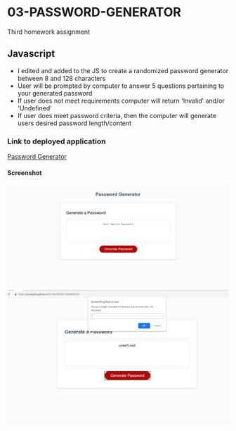 # 03-PASSWORD-GENERATOR
Third homework assignment

## Javascript
- I edited and added to the JS to create a randomized password generator between 8 and 128 characters
- User will be prompted by computer to answer 5 questions pertaining to your generated password
- If user does not meet requirements computer will return 'Invalid' and/or 'Undefined'
- If user does meet password criteria, then the computer will generate users desired password length/content

### Link to deployed application 
<a href= "https://lyndseyfin.github.io/03-PASSWORD-GENERATOR/">Password Generator</a>

#### Screenshot

![screenshot](images/homework3.png)
![screenshot](images/pw2.png)
